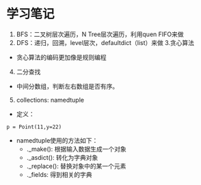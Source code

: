 # 学习笔记
1. BFS：二叉树层次遍历，N Tree层次遍历，利用quen FIFO来做
2. DFS：递归，回溯，level层次，defaultdict（list）来做
3.贪心算法
- 贪心算法的编码更加像是规则编程

4. 二分查找
- 中间分数组，判断左右数组是否有序。

5. collections: namedtuple
- 定义：
```Point = namedtuple('Point',["x","y"])
p = Point(11,y=22)
```
- namedtuple使用的方法如下：
    - ._make(): 根据输入数据生成一个对象
    - ._asdict(): 转化为字典对象
    - ._replace(): 替换对象中的某一个元素
    - ._fields: 得到相关的字典

